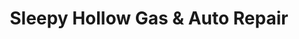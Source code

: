 ---
title: "Sleepy Hollow Gas & Auto Repair"
url: /falls-church/sleepy-hollow-gas-and-auto-repair/
shop: car repair
---